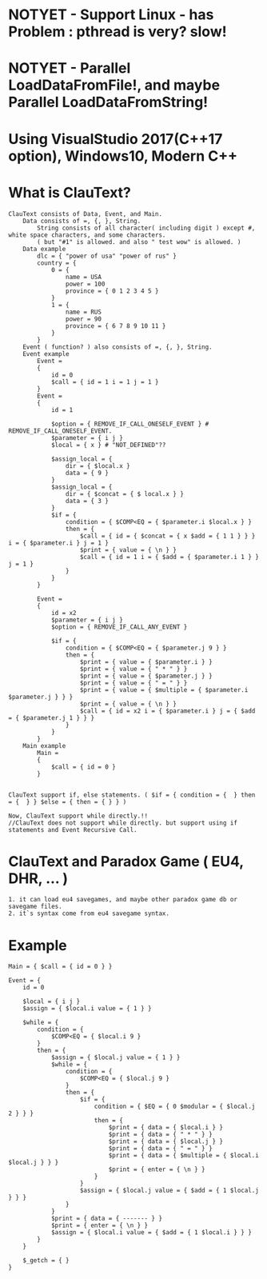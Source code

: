 # NOTYET - Support Linux  - has Problem : pthread is very? slow!

# NOTYET - Parallel LoadDataFromFile!, and maybe Parallel LoadDataFromString!

# Using VisualStudio 2017(C++17 option), Windows10, Modern C++

# What is ClauText? 
	ClauText consists of Data, Event, and Main.
		Data consists of =, {, }, String.
			String consists of all character( including digit ) except #, white space characters, and some characters. 
			( but "#1" is allowed. and also " test wow" is allowed. )
		Data example
			dlc = { "power of usa" "power of rus" }
			country = {
				0 = { 
					name = USA 
					power = 100 
					province = { 0 1 2 3 4 5 }
				} 
				1 = { 
					name = RUS 
					power = 90 
					province = { 6 7 8 9 10 11 }
				}
			}
		Event ( function? ) also consists of =, {, }, String.
		Event example
			Event =
			{
				id = 0
				$call = { id = 1 i = 1 j = 1 }
			}
			Event =
			{
				id = 1

				$option = { REMOVE_IF_CALL_ONESELF_EVENT } # REMOVE_IF_CALL_ONESELF_EVENT.
				$parameter = { i j }
				$local = { x } # "NOT_DEFINED"??

				$assign_local = {
					dir = { $local.x }
					data = { 9 }
				}
				$assign_local = {
					dir = { $concat = { $ local.x } } 
					data = { 3 }
				}
				$if = {
					condition = { $COMP<EQ = { $parameter.i $local.x } }
					then = {
						$call = { id = { $concat = { x $add = { 1 1 } } } i = { $parameter.i } j = 1 }
						$print = { value = { \n } }
						$call = { id = 1 i = { $add = { $parameter.i 1 } } j = 1 }
					}
				}
			}

			Event =
			{
				id = x2
				$parameter = { i j }
				$option = { REMOVE_IF_CALL_ANY_EVENT }

				$if = {
					condition = { $COMP<EQ = { $parameter.j 9 } }
					then = {
						$print = { value = { $parameter.i } }
						$print = { value = { " * " } }
						$print = { value = { $parameter.j } }
						$print = { value = { " = " } }
						$print = { value = { $multiple = { $parameter.i $parameter.j } } }
						$print = { value = { \n } }
						$call = { id = x2 i = { $parameter.i } j = { $add = { $parameter.j 1 } } }
					}
				}
			}
		Main example
			Main =
			{
			    $call = { id = 0 }
			}

			
	ClauText support if, else statements. ( $if = { condition = {  } then = {  } } $else = { then = { } } )
	
	Now, ClauText support while directly.!!
	//ClauText does not support while directly. but support using if statements and Event Recursive Call.

# ClauText and Paradox Game ( EU4, DHR, ... )
	1. it can load eu4 savegames, and maybe other paradox game db or savegame files.
	2. it`s syntax come from eu4 savegame syntax.
 
# Example
	Main = { $call = { id = 0 } }

	Event = {
		id = 0

		$local = { i j }
		$assign = { $local.i value = { 1 } }

		$while = {
			condition = { 
				$COMP<EQ = { $local.i 9 } 
			}
			then = {
				$assign = { $local.j value = { 1 } }
				$while = {
					condition = {
						$COMP<EQ = { $local.j 9 }
					}
					then = {
						$if = { 
							condition = { $EQ = { 0 $modular = { $local.j 2 } } }
							then = {							
								$print = { data = { $local.i } }
								$print = { data = { " * " } }
								$print = { data = { $local.j } }
								$print = { data = { " = " } }
								$print = { data = { $multiple = { $local.i $local.j } } }
								$print = { enter = { \n } }
							}	
						}		
						$assign = { $local.j value = { $add = { 1 $local.j } } }		
					}
				}
				$print = { data = { ------- } }
				$print = { enter = { \n } }
				$assign = { $local.i value = { $add = { 1 $local.i } } }
			}
		}

		$_getch = { }
	}

